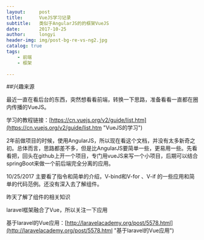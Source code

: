 ```yaml
---
layout:     post
title:      VueJS学习记录
subtitle:   类似于AngularJS的的框架VueJS
date:       2017-10-25
author:     longyi
header-img: img/post-bg-re-vs-ng2.jpg
catalog: true
tags:
    - 前端
    - 框架
    
---
```


##兴趣来源

最近一直在看后台的东西，突然想看看前端，转换一下思路，准备看看一直都在圈内传播的VueJS。

学习的教程链接：[https://cn.vuejs.org/v2/guide/list.htm](https://cn.vuejs.org/v2/guide/list.htm "VueJS的学习")

2年前做项目的时候，使用AngularJS，所以现在看这个文档，并没有太多新奇之初。总体而言，思路都差不多，但是比AngularJS要简单一些，更易用一些。先看看把，回头在github上开一个项目，专门用vueJS来写一个小项目，后期可以结合springBoot来做一个前后端完全分离的应用。


10/25/2017  主要看了指令和简单的介绍，V-bind和V-for 、V-if 的一些应用和简单的代码范例。还没有深入去了解组件。

昨天了解了组件的相关知识

laravel框架融合了Vue，所以关注一下应用

基于laravel的Vue应用：[http://laravelacademy.org/post/5578.html](http://laravelacademy.org/post/5578.html "基于laravel的Vue应用")




